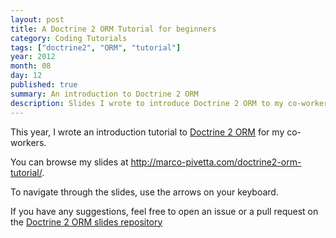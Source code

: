 ```yaml
---
layout: post
title: A Doctrine 2 ORM Tutorial for beginners
category: Coding Tutorials
tags: ["doctrine2", "ORM", "tutorial"]
year: 2012
month: 08
day: 12
published: true
summary: An introduction to Doctrine 2 ORM
description: Slides I wrote to introduce Doctrine 2 ORM to my co-workers
---
```


<p>
    This year, I wrote an introduction tutorial to
    <a href="http://docs.doctrine-project.org/projects/doctrine-orm/en/latest/index.html" rel="me" target="_blank">
    Doctrine 2 ORM</a> for my co-workers.
</p>
<p>
    You can browse my slides at <a href="http://marco-pivetta.com/doctrine2-orm-tutorial/" target="_blank">
    http://marco-pivetta.com/doctrine2-orm-tutorial/</a>.
</p>
<p>
    To navigate through the slides, use the arrows on your keyboard.
</p>
<p>
    If you have any suggestions, feel free to open an issue or a pull request
    on the <a href="https://github.com/Ocramius/Doctrine2ORMSlidesTutorial" target="_blank">
    Doctrine 2 ORM slides repository</a>
</p>